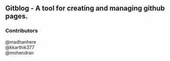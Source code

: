 ## Gitblog - A tool for creating and managing github pages. 


### Contributors

@madhanhere <br>
@kkarthik377 <br>
@mohendran <br>
